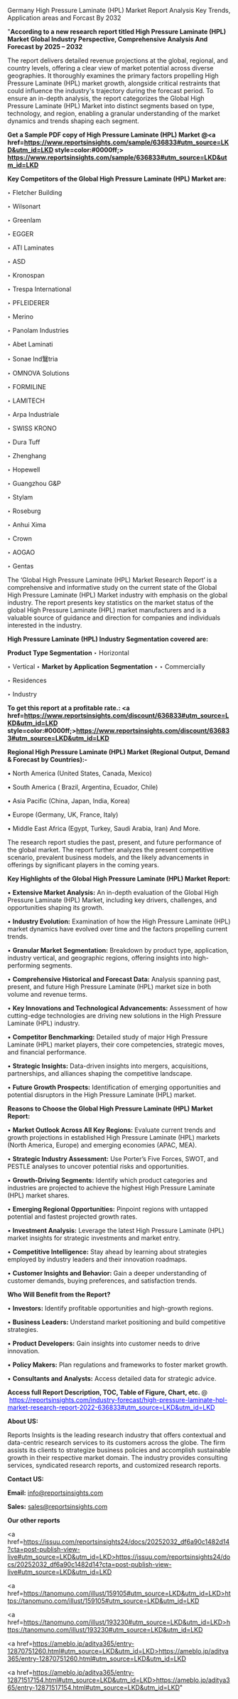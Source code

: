 Germany High Pressure Laminate (HPL) Market Report Analysis Key Trends, Application areas and Forcast By 2032

"<strong>According to a new research report titled High Pressure Laminate (HPL) Market Global Industry Perspective, Comprehensive Analysis And Forecast by 2025 – 2032</strong>

The report delivers detailed revenue projections at the global, regional, and country levels, offering a clear view of market potential across diverse geographies. It thoroughly examines the primary factors propelling High Pressure Laminate (HPL) market growth, alongside critical restraints that could influence the industry's trajectory during the forecast period. To ensure an in-depth analysis, the report categorizes the Global High Pressure Laminate (HPL) Market into distinct segments based on type, technology, and region, enabling a granular understanding of the market dynamics and trends shaping each segment.

<strong>Get a Sample PDF copy of High Pressure Laminate (HPL) Market </strong><strong>@<a href=https://www.reportsinsights.com/sample/636833#utm_source=LKD&utm_id=LKD style=color:#0000ff;> https://www.reportsinsights.com/sample/636833#utm_source=LKD&utm_id=LKD</a></strong></font>

<strong>Key Competitors of the Global High Pressure Laminate (HPL) Market are:</strong>

‣ Fletcher Building

‣ Wilsonart

‣ Greenlam

‣ EGGER

‣ ATI Laminates

‣ ASD

‣ Kronospan

‣ Trespa International

‣ PFLEIDERER

‣ Merino

‣ Panolam Industries

‣ Abet Laminati

‣ Sonae Ind鷖tria

‣ OMNOVA Solutions

‣ FORMILINE

‣ LAMITECH

‣ Arpa Industriale

‣ SWISS KRONO

‣ Dura Tuff

‣ Zhenghang

‣ Hopewell

‣ Guangzhou G&P

‣ Stylam

‣ Roseburg

‣ Anhui Xima

‣ Crown

‣ AOGAO

‣ Gentas

The ‘Global High Pressure Laminate (HPL) Market Research Report’ is a comprehensive and informative study on the current state of the Global High Pressure Laminate (HPL) Market industry with emphasis on the global industry. The report presents key statistics on the market status of the global High Pressure Laminate (HPL) market manufacturers and is a valuable source of guidance and direction for companies and individuals interested in the industry.

<strong>High Pressure Laminate (HPL) Industry Segmentation covered are:</strong>

<strong>Product Type Segmentation</strong>
‣
Horizontal

‣ Vertical
‣ 
<strong>Market by Application Segmentation</strong>
‣
‣  Commercially

‣ Residences

‣ Industry

<strong>To get this report at a profitable rate.: <a href=https://www.reportsinsights.com/discount/636833#utm_source=LKD&utm_id=LKD style=color:#0000ff;>https://www.reportsinsights.com/discount/636833#utm_source=LKD&utm_id=LKD</a></strong></font>

<strong>Regional High Pressure Laminate (HPL) Market (Regional Output, Demand &amp; Forecast by Countries):-</strong>

• North America (United States, Canada, Mexico)

• South America ( Brazil, Argentina, Ecuador, Chile)

• Asia Pacific (China, Japan, India, Korea)

• Europe (Germany, UK, France, Italy)

• Middle East Africa (Egypt, Turkey, Saudi Arabia, Iran) And More.

The research report studies the past, present, and future performance of the global market. The report further analyzes the present competitive scenario, prevalent business models, and the likely advancements in offerings by significant players in the coming years.

<strong>Key Highlights of the Global High Pressure Laminate (HPL) Market Report:</strong>

• <strong>Extensive Market Analysis:</strong> An in-depth evaluation of the Global High Pressure Laminate (HPL) Market, including key drivers, challenges, and opportunities shaping its growth.

• <strong>Industry Evolution:</strong> Examination of how the High Pressure Laminate (HPL) market dynamics have evolved over time and the factors propelling current trends.

• <strong>Granular Market Segmentation:</strong> Breakdown by product type, application, industry vertical, and geographic regions, offering insights into high-performing segments.

• <strong>Comprehensive Historical and Forecast Data:</strong> Analysis spanning past, present, and future High Pressure Laminate (HPL) market size in both volume and revenue terms.

• <strong>Key Innovations and Technological Advancements:</strong> Assessment of how cutting-edge technologies are driving new solutions in the High Pressure Laminate (HPL) industry.

• <strong>Competitor Benchmarking:</strong> Detailed study of major High Pressure Laminate (HPL) market players, their core competencies, strategic moves, and financial performance.

• <strong>Strategic Insights:</strong> Data-driven insights into mergers, acquisitions, partnerships, and alliances shaping the competitive landscape.

• <strong>Future Growth Prospects:</strong> Identification of emerging opportunities and potential disruptors in the High Pressure Laminate (HPL) market.

<strong>Reasons to Choose the Global High Pressure Laminate (HPL) Market Report:</strong>

• <strong>Market Outlook Across All Key Regions:</strong> Evaluate current trends and growth projections in established High Pressure Laminate (HPL) markets (North America, Europe) and emerging economies (APAC, MEA).

• <strong>Strategic Industry Assessment:</strong> Use Porter’s Five Forces, SWOT, and PESTLE analyses to uncover potential risks and opportunities.

• <strong>Growth-Driving Segments:</strong> Identify which product categories and industries are projected to achieve the highest High Pressure Laminate (HPL) market shares.

• <strong>Emerging Regional Opportunities:</strong> Pinpoint regions with untapped potential and fastest projected growth rates.

• <strong>Investment Analysis:</strong> Leverage the latest High Pressure Laminate (HPL) market insights for strategic investments and market entry.

• <strong>Competitive Intelligence:</strong> Stay ahead by learning about strategies employed by industry leaders and their innovation roadmaps.

• <strong>Customer Insights and Behavior:</strong> Gain a deeper understanding of customer demands, buying preferences, and satisfaction trends.

<strong>Who Will Benefit from the Report?</strong>

• <strong>Investors:</strong> Identify profitable opportunities and high-growth regions.

• <strong>Business Leaders:</strong> Understand market positioning and build competitive strategies.

• <strong>Product Developers:</strong> Gain insights into customer needs to drive innovation.

• <strong>Policy Makers:</strong> Plan regulations and frameworks to foster market growth.

• <strong>Consultants and Analysts:</strong> Access detailed data for strategic advice.
</ul>
<strong>Access full Report Description, TOC, Table of Figure, Chart, etc. </strong>@  <a href=https://reportsinsights.com/industry-forecast/high-pressure-laminate-hpl-market-research-report-2022-636833#utm_source=LKD&utm_id=LKD style=color:#0000ff;>https://reportsinsights.com/industry-forecast/high-pressure-laminate-hpl-market-research-report-2022-636833#utm_source=LKD&utm_id=LKD</a></font>

<strong><strong>About US</strong>:</strong>

Reports Insights is the leading research industry that offers contextual and data-centric research services to its customers across the globe. The firm assists its clients to strategize business policies and accomplish sustainable growth in their respective market domain. The industry provides consulting services, syndicated research reports, and customized research reports.

<strong>Contact US:</strong>

<p class=""""><b>Email:</b> <a href=mailto:info@reportsinsights.com>info@reportsinsights.com</a></p>
<p class=""""><b>Sales:</b> <a href=mailto:sales@reportsinsights.com>sales@reportsinsights.com</a></p>

<strong>Our other reports</strong>

<a href=https://issuu.com/reportsinsights24/docs/20252032_df6a90c1482d14?cta=post-publish-view-live#utm_source=LKD&utm_id=LKD>https://issuu.com/reportsinsights24/docs/20252032_df6a90c1482d14?cta=post-publish-view-live#utm_source=LKD&utm_id=LKD</a>

<a href=https://tanomuno.com/illust/159105#utm_source=LKD&utm_id=LKD>https://tanomuno.com/illust/159105#utm_source=LKD&utm_id=LKD</a>

<a href=https://tanomuno.com/illust/193230#utm_source=LKD&utm_id=LKD>https://tanomuno.com/illust/193230#utm_source=LKD&utm_id=LKD</a>

<a href=https://ameblo.jp/aditya365/entry-12870751260.html#utm_source=LKD&utm_id=LKD>https://ameblo.jp/aditya365/entry-12870751260.html#utm_source=LKD&utm_id=LKD</a>

<a href=https://ameblo.jp/aditya365/entry-12871517154.html#utm_source=LKD&utm_id=LKD>https://ameblo.jp/aditya365/entry-12871517154.html#utm_source=LKD&utm_id=LKD</a>"
